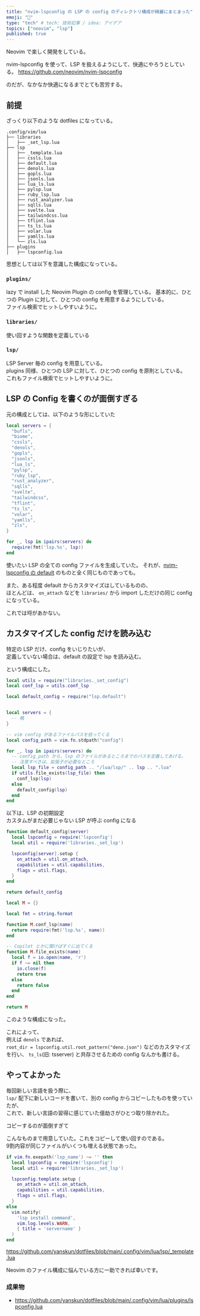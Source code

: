```yaml
---
title: "nvim-lspconfig の LSP の config のディレクトリ構成が綺麗にまとまった"
emoji: "🦉"
type: "tech" # tech: 技術記事 / idea: アイデア
topics: ["neovim", "lsp"]
published: true
---
```


Neovim で楽しく開発をしている。  

nvim-lspconfig を使って、LSP を扱えるようにして、快適にやろうとしている。
https://github.com/neovim/nvim-lspconfig

のだが、なかなか快適になるまでとても苦労する。

## 前提

ざっくり以下のような dotfiles になっている。

```
.config/vim/lua
├── libraries
│   ├── _set_lsp.lua
├── lsp
│   ├── _template.lua
│   ├── cssls.lua
│   ├── default.lua
│   ├── denols.lua
│   ├── gopls.lua
│   ├── jsonls.lua
│   ├── lua_ls.lua
│   ├── pylsp.lua
│   ├── ruby_lsp.lua
│   ├── rust_analyzer.lua
│   ├── sqlls.lua
│   ├── svelte.lua
│   ├── tailwindcss.lua
│   ├── tflint.lua
│   ├── ts_ls.lua
│   ├── volar.lua
│   ├── yamlls.lua
│   └── zls.lua
├── plugins
│   ├── lspconfig.lua
```

思想としては以下を意識した構成になっている。

### `plugins/`

lazy で install した Neovim Plugin の config を管理している。
基本的に、ひとつの Plugin に対して、ひとつの config を用意するようにしている。  
ファイル検索でヒットしやすいように。

### `libraries/`

使い回すような関数を定義している

### `lsp/`

LSP Server 毎の config を用意している。  
plugins 同様、ひとつの LSP に対して、ひとつの config を原則としている。  
これもファイル検索でヒットしやすいように。

## LSP の Config を書くのが面倒すぎる

元の構成としては、以下のような形にしていた

```lua:.config/vim/lua/plugins/lspcconfig.lua
local servers = {
  "bufls",
  "biome",
  "cssls",
  "denols",
  "gopls",
  "jsonls",
  "lua_ls",
  "pylsp",
  "ruby_lsp",
  "rust_analyzer",
  "sqlls",
  "svelte",
  "tailwindcss",
  "tflint",
  "ts_ls",
  "volar",
  "yamlls",
  "zls",
}

for _, lsp in ipairs(servers) do
  require(fmt('lsp.%s', lsp))
end
```

使いたい LSP の全ての config ファイルを生成していた。
それが、[nvim-lspconfig の default](https://github.com/neovim/nvim-lspconfig/blob/master/doc/server_configurations.md) のものと全く同じものであっても。

また、ある程度 default からカスタマイズはしているものの、  
ほとんどは、 `on_attach` などを `libraries/` から import しただけの同じ config になっている。

これでは埒があかない。

## カスタマイズした config だけを読み込む

特定の LSP だけ、config をいじりたいが、  
定義していない場合は、default の設定で lsp を読み込む。  

という構成にした。

```lua:.config/vim/lua/plugins/lspcconfig.lua
local utils = require("libraries._set_config")
local conf_lsp = utils.conf_lsp

local default_config = require("lsp.default")


local servers = {
  -- 略
}

-- vim config があるファイルパスを拾ってくる
local config_path = vim.fn.stdpath("config")

for _, lsp in ipairs(servers) do
  -- config_path から、lsp のファイルがあるところまでのパスを定義してあげる。
  -- 注意すべきは、拡張子が必要なところ
  local lsp_file = config_path .. "/lua/lsp/" .. lsp .. ".lua"
  if utils.file_exists(lsp_file) then
    conf_lsp(lsp)
  else
    default_config(lsp)
  end
end
```

以下は、LSP の初期設定  
カスタムがまだ必要じゃない LSP が呼ぶ config になる
```lua:.config/vim/lua/lsp/default.lua
function default_config(server)
  local lspconfig = require('lspconfig')
  local util = require('libraries._set_lsp')

  lspconfig[server].setup {
    on_attach = util.on_attach,
    capabilities = util.capabilities,
    flags = util.flags,
  }
end

return default_config
```

```lua:.config/vim/lua/libraries/_set_config.lua 
local M = {}

local fmt = string.format

function M.conf_lsp(name)
  return require(fmt('lsp.%s', name))
end

-- Copilot とかに聞けばすぐに出てくる
function M.file_exists(name)
  local f = io.open(name, 'r')
  if f ~= nil then
    io.close(f)
    return true
  else
    return false
  end
end

return M
```

このような構成になった。

これによって、  
例えば `denols` であれば、  
`root_dir = lspconfig.util.root_pattern("deno.json")` などのカスタマイズを行い、 `ts_ls`(旧: tsserver) と共存させるための config なんかも書ける。

## やってよかった

毎回新しい言語を扱う際に、  
`lsp/` 配下に新しいコードを書いて、別の config からコピーしたものを使っていたが、  
これで、新しい言語の習得に感じていた億劫さがひとつ取り除かれた。

コピーするのが面倒すぎて

こんなものまで用意していた。これをコピーして使い回すのである。  
9割内容が同じファイルがいくつも増える状態であった。

```lua:.config/vim/lua/lsp/_template.lua
if vim.fn.exepath('lsp_name') ~= '' then
  local lspconfig = require('lspconfig')
  local util = require('libraries._set_lsp')

  lspconfig.template.setup {
    on_attach = util.on_attach,
    capabilities = util.capabilities,
    flags = util.flags,
  }
else
  vim.notify(
    'lsp install command',
    vim.log.levels.WARN,
    { title = 'servername' }
  )
end
```
https://github.com/yanskun/dotfiles/blob/main/.config/vim/lua/lsp/_template.lua

Neovim のファイル構成に悩んでいる方に一助できれば幸いです。

### 成果物

- https://github.com/yanskun/dotfiles/blob/main/.config/vim/lua/plugins/lspconfig.lua
